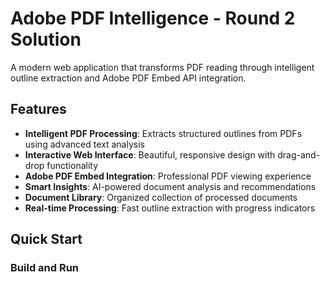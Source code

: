 # Adobe PDF Intelligence - Round 2 Solution

A modern web application that transforms PDF reading through intelligent outline extraction and Adobe PDF Embed API integration.

## Features

- **Intelligent PDF Processing**: Extracts structured outlines from PDFs using advanced text analysis
- **Interactive Web Interface**: Beautiful, responsive design with drag-and-drop functionality  
- **Adobe PDF Embed Integration**: Professional PDF viewing experience
- **Smart Insights**: AI-powered document analysis and recommendations
- **Document Library**: Organized collection of processed documents
- **Real-time Processing**: Fast outline extraction with progress indicators

## Quick Start

### Build and Run

